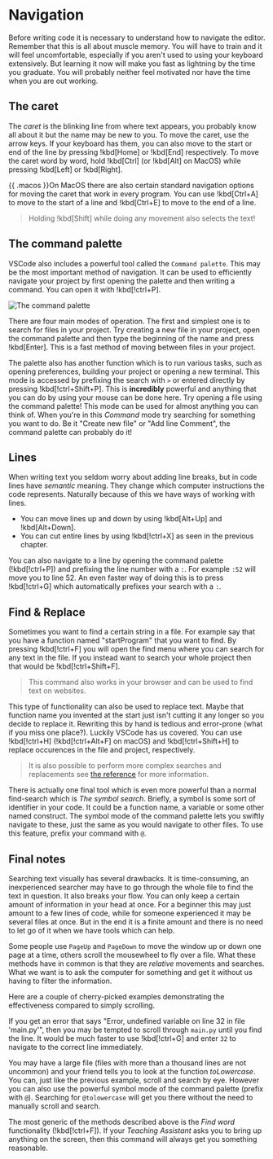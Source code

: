 # Navigation

Before writing code it is necessary to understand how to navigate the editor. Remember that this is all about muscle memory. You will have to train and it will feel uncomfortable, especially if you aren't used to using your keyboard extensively. But learning it now will make you fast as lightning by the time you graduate. You will probably neither feel motivated nor have the time when you are out working.

## The caret

The _caret_ is the blinking line from where text appears, you probably know all
about it but the name may be new to you. To move the caret, use the arrow keys.
If your keyboard has them, you can also move to the start or end of the line by
pressing !kbd[Home] or !kbd[End] respectively. To move the caret word by word,
hold !kbd[Ctrl] (or !kbd[Alt] on MacOS) while pressing !kbd[Left] or
!kbd[Right].

{{ .macos }}On MacOS there are also certain standard navigation options for
moving the caret that work in every program. You can use !kbd[Ctrl+A] to move to
the start of a line and !kbd[Ctrl+E] to move to the end of a line.

> Holding !kbd[Shift] while doing any movement also selects the text!

## The command palette

VSCode also includes a powerful tool called the `Command palette`. This may be the most important method of navigation. It can be used to efficiently navigate your project by first opening the palette and then writing a command. You can open it with !kbd[!ctrl+P].

![The command palette](/Assets/editor/palette.png)

There are four main modes of operation. The first and simplest one is to search for files in your project. Try creating a new file in your project, open the command palette and then type the beginning of the name and press !kbd[Enter]. This is a fast method of moving between files in your project.

The palette also has another function which is to run various tasks, such as
opening preferences, building your project or opening a new terminal. This mode
is accessed by prefixing the search with `>` or entered directly by pressing
!kbd[!ctrl+Shift+P]. This is **incredibly** powerful and anything that you can
do by using your mouse can be done here. Try opening a file using the command
palette! This mode can be used for almost anything you can think of. When you're
in this _Command_ mode try searching for something you want to do. Be it "Create
new file" or "Add line Comment", the command palette can probably do it!

## Lines

When writing text you seldom worry about adding line breaks, but in code lines have _semantic_ meaning. They change which computer instructions the code represents. Naturally because of this we have ways of working with lines.

- You can move lines up and down by using !kbd[Alt+Up] and !kbd[Alt+Down].
- You can cut entire lines by using !kbd[!ctrl+X] as seen in the previous chapter.

You can also navigate to a line by opening the command palette (!kbd[!ctrl+P]) and prefixing the line number with a `:`. For example `:52` will move you to line 52. An even faster way of doing this is to press !kbd[!ctrl+G] which automatically prefixes your search with a `:`.

## Find & Replace

Sometimes you want to find a certain string in a file. For example say that you have a function named "startProgram" that you want to find. By pressing !kbd[!ctrl+F] you will open the find menu where you can search for any text in the file. If you instead want to search your whole project then that would be !kbd[!ctrl+Shift+F].

> This command also works in your browser and can be used to find text on websites.

This type of functionality can also be used to replace text. Maybe that function name you invented at the start just isn't cutting it any longer so you decide to replace it. Rewriting this by hand is tedious and error-prone (what if you miss one place?). Luckily VSCode has us covered. You can use !kbd[!ctrl+H] (!kbd[!ctrl+Alt+F] on macOS) and !kbd[!ctrl+Shift+H] to replace occurences in the file and project, respectively.

> It is also possible to perform more complex searches and replacements see [the reference](https://docs.microsoft.com/en-us/visualstudio/ide/finding-and-replacing-text?view=vs-2022) for more information.

There is actually one final tool which is even more powerful than a normal find-search which is _The symbol search_. Briefly, a symbol is some sort of identifier in your code. It could be a function name, a variable or some other named construct. The symbol mode of the command palette lets you swiftly navigate to these, just the same as you would navigate to other files. To use this feature, prefix your command with `@`.

## Final notes

Searching text visually has several drawbacks. It is time-consuming, an inexperienced searcher may have to go through the whole file to find the text in question. It also breaks your flow. You can only keep a certain amount of information in your head at once. For a beginner this may just amount to a few lines of code, while for someone experienced it may be several files at once. But in the end it is a finite amount and there is no need to let go of it when we have tools which can help.

Some people use `PageUp` and `PageDown` to move the window up or down one page at a time, others scroll the mousewheel to fly over a file. What these methods have in common is that they are _relative_ movements and searches. What we want is to ask the computer for something and get it without us having to filter the information.

Here are a couple of cherry-picked examples demonstrating the effectiveness compared to simply scrolling.

If you get an error that says "Error, undefined variable on line 32 in file 'main.py'", then you may be tempted to scroll through `main.py` until you find the line. It would be much faster to use !kbd[!ctrl+G] and enter `32` to navigate to the correct line immediately.

You may have a large file (files with more than a thousand lines are not uncommon) and your friend tells you to look at the function _toLowercase_. You can, just like the previous example, scroll and search by eye. However you can also use the powerful symbol mode of the command palette (prefix with `@`). Searching for `@tolowercase` will get you there without the need to manually scroll and search.

The most generic of the methods described above is the _Find word_ functionality (!kbd[!ctrl+F]). If your _Teaching Assistant_ asks you to bring up anything on the screen, then this command will always get you something reasonable.
